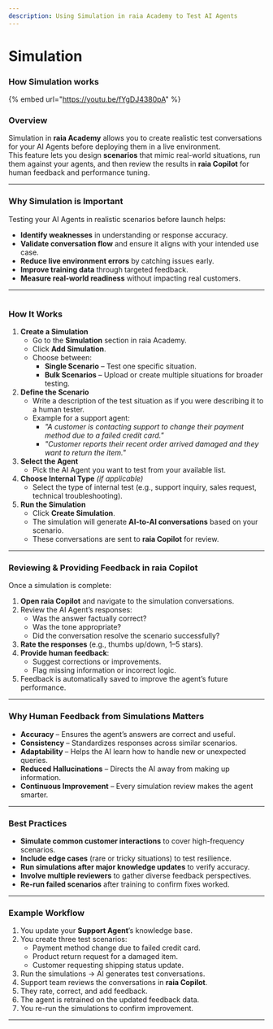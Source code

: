 ```yaml
---
description: Using Simulation in raia Academy to Test AI Agents
---
```


# Simulation

### **How Simulation works**

{% embed url="https://youtu.be/fYgDJ4380pA" %}

### **Overview**

Simulation in **raia Academy** allows you to create realistic test conversations for your AI Agents before deploying them in a live environment.\
This feature lets you design **scenarios** that mimic real-world situations, run them against your agents, and then review the results in **raia Copilot** for human feedback and performance tuning.

***

### **Why Simulation is Important**

Testing your AI Agents in realistic scenarios before launch helps:

* **Identify weaknesses** in understanding or response accuracy.
* **Validate conversation flow** and ensure it aligns with your intended use case.
* **Reduce live environment errors** by catching issues early.
* **Improve training data** through targeted feedback.
* **Measure real-world readiness** without impacting real customers.

***

<figure><img src="../../.gitbook/assets/Screenshot 2025-08-03 at 10.53.49 AM.png" alt=""><figcaption></figcaption></figure>

### **How It Works**

1. **Create a Simulation**
   * Go to the **Simulation** section in raia Academy.
   * Click **Add Simulation**.
   * Choose between:
     * **Single Scenario** – Test one specific situation.
     * **Bulk Scenarios** – Upload or create multiple situations for broader testing.
2. **Define the Scenario**
   * Write a description of the test situation as if you were describing it to a human tester.
   * Example for a support agent:
     * _"A customer is contacting support to change their payment method due to a failed credit card."_
     * _"Customer reports their recent order arrived damaged and they want to return the item."_
3. **Select the Agent**
   * Pick the AI Agent you want to test from your available list.
4. **Choose Internal Type** _(if applicable)_
   * Select the type of internal test (e.g., support inquiry, sales request, technical troubleshooting).
5. **Run the Simulation**
   * Click **Create Simulation**.
   * The simulation will generate **AI-to-AI conversations** based on your scenario.
   * These conversations are sent to **raia Copilot** for review.

***

### **Reviewing & Providing Feedback in raia Copilot**

Once a simulation is complete:

1. **Open raia Copilot** and navigate to the simulation conversations.
2. Review the AI Agent’s responses:
   * Was the answer factually correct?
   * Was the tone appropriate?
   * Did the conversation resolve the scenario successfully?
3. **Rate the responses** (e.g., thumbs up/down, 1–5 stars).
4. **Provide human feedback**:
   * Suggest corrections or improvements.
   * Flag missing information or incorrect logic.
5. Feedback is automatically saved to improve the agent’s future performance.

***

### **Why Human Feedback from Simulations Matters**

* **Accuracy** – Ensures the agent’s answers are correct and useful.
* **Consistency** – Standardizes responses across similar scenarios.
* **Adaptability** – Helps the AI learn how to handle new or unexpected queries.
* **Reduced Hallucinations** – Directs the AI away from making up information.
* **Continuous Improvement** – Every simulation review makes the agent smarter.

***

### **Best Practices**

* **Simulate common customer interactions** to cover high-frequency scenarios.
* **Include edge cases** (rare or tricky situations) to test resilience.
* **Run simulations after major knowledge updates** to verify accuracy.
* **Involve multiple reviewers** to gather diverse feedback perspectives.
* **Re-run failed scenarios** after training to confirm fixes worked.

***

### **Example Workflow**

1. You update your **Support Agent**’s knowledge base.
2. You create three test scenarios:
   * Payment method change due to failed credit card.
   * Product return request for a damaged item.
   * Customer requesting shipping status update.
3. Run the simulations → AI generates test conversations.
4. Support team reviews the conversations in **raia Copilot**.
5. They rate, correct, and add feedback.
6. The agent is retrained on the updated feedback data.
7. You re-run the simulations to confirm improvement.

***

